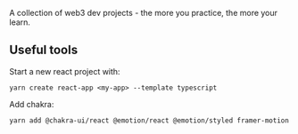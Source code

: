 A collection of web3 dev projects - the more you practice, the more your learn.

## Useful tools

Start a new react project with:

```
yarn create react-app <my-app> --template typescript
```

Add chakra:

```
yarn add @chakra-ui/react @emotion/react @emotion/styled framer-motion
```
